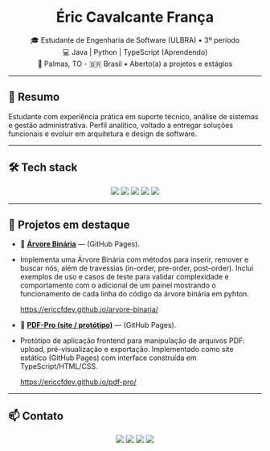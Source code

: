 <h1 align="center">Éric Cavalcante França</h1>
<p align="center">
  🎓 Estudante de Engenharia de Software (ULBRA) • 3º período<br/>
  💻 Java | Python | TypeScript (Aprendendo)<br/>
  📍 Palmas, TO - 🇧🇷 Brasil • Aberto(a) a projetos e estágios
</p>

---

## 🔎 Resumo

Estudante com experiência prática em suporte técnico, análise de sistemas e gestão administrativa. Perfil analítico, voltado a entregar soluções funcionais e evoluir em arquitetura e design de software.

---

## 🛠️ Tech stack

<p align="center">
  <img src="https://img.shields.io/badge/Java-ED8B00?style=for-the-badge&logo=openjdk&logoColor=white"/>
  <img src="https://img.shields.io/badge/TypeScript-3178C6?style=for-the-badge&logo=typescript&logoColor=white"/>
  <img src="https://img.shields.io/badge/Python-3776AB?style=for-the-badge&logo=python&logoColor=white"/>
  <img src="https://img.shields.io/badge/Git-F05032?style=for-the-badge&logo=git&logoColor=white"/>
  <img src="https://img.shields.io/badge/SQL-0A66C2?style=for-the-badge&logo=mysql&logoColor=white"/>
</p>

---

## 🚀 Projetos em destaque

- 🔸 **[Árvore Binária](https://ericcfdev.github.io/arvore-binaria/)** — (GitHub Pages).  
- Implementa uma Árvore Binária com métodos para inserir, remover e buscar nós, além de travessias (in-order, pre-order, post-order). Inclui exemplos de uso e casos de teste para validar complexidade e comportamento com o adicional de um painel mostrando o funcionamento de cada linha do código da árvore binária em pyhton.

  https://ericcfdev.github.io/arvore-binaria/

- 🔸 **[PDF-Pro (site / protótipo)](https://ericcfdev.github.io/pdf-pro/)** — (GitHub Pages).  
- Protótipo de aplicação frontend para manipulação de arquivos PDF: upload, pré-visualização e exportação. Implementado como site estático (GitHub Pages) com interface construída em TypeScript/HTML/CSS.

  https://ericcfdev.github.io/pdf-pro/

---

## 📫 Contato
<p align="center">
  <a href="https://github.com/ericcfdev"><img src="https://img.shields.io/badge/GitHub-ericcfdev-181717?style=for-the-badge&logo=github&logoColor=white"/></a>
  <a href="https://www.linkedin.com/in/eric-cf/"><img src="https://img.shields.io/badge/LinkedIn-eric--cf-0077B5?style=for-the-badge&logo=linkedin&logoColor=white"/></a>
  <a href="https://www.instagram.com/eric_cf"><img src="https://img.shields.io/badge/Instagram-@eric_cf-E4405F?style=for-the-badge&logo=instagram&logoColor=white"/></a>
  <a href="mailto:ericcavalcantefranca@gmail.com"><img src="https://img.shields.io/badge/Email-ericcavalcantefranca@gmail.com-DB4437?style=for-the-badge&logo=gmail&logoColor=white"/></a>
</p>
